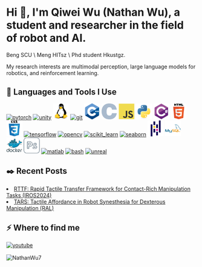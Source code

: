 <h1>Hi 👋, I'm Qiwei Wu (Nathan Wu), a student and researcher in the field of robot and AI. </h1>
<p>Beng SCU \ Meng HITsz \ Phd student Hkustgz.</p>
<p>My research interests are multimodal perception, large language models for robotics, and reinforcement learning.</p>
<h2>🚀 Languages and Tools I Use</h2>
<p><a target="_blank" href="https://www.vectorlogo.zone/logos/pytorch/pytorch-icon.svg" style="display: inline-block;"><img src="https://www.vectorlogo.zone/logos/pytorch/pytorch-icon.svg" alt="pytorch" width="42" height="42" /></a>
<a target="_blank" href="https://www.vectorlogo.zone/logos/unity3d/unity3d-icon.svg" style="display: inline-block;"><img src="https://www.vectorlogo.zone/logos/unity3d/unity3d-icon.svg" alt="unity" width="42" height="42" /></a>
<a target="_blank" href="https://raw.githubusercontent.com/devicons/devicon/master/icons/linux/linux-original.svg" style="display: inline-block;"><img src="https://raw.githubusercontent.com/devicons/devicon/master/icons/linux/linux-original.svg" alt="linux" width="42" height="42" /></a>
<a target="_blank" href="https://www.vectorlogo.zone/logos/git-scm/git-scm-icon.svg" style="display: inline-block;"><img src="https://www.vectorlogo.zone/logos/git-scm/git-scm-icon.svg" alt="git" width="42" height="42" /></a>
<a target="_blank" href="https://raw.githubusercontent.com/devicons/devicon/master/icons/cplusplus/cplusplus-original.svg" style="display: inline-block;"><img src="https://raw.githubusercontent.com/devicons/devicon/master/icons/cplusplus/cplusplus-original.svg" alt="cplusplus" width="42" height="42" /></a>
<a target="_blank" href="https://raw.githubusercontent.com/devicons/devicon/master/icons/c/c-original.svg" style="display: inline-block;"><img src="https://raw.githubusercontent.com/devicons/devicon/master/icons/c/c-original.svg" alt="c" width="42" height="42" /></a>
<a target="_blank" href="https://raw.githubusercontent.com/devicons/devicon/master/icons/javascript/javascript-original.svg" style="display: inline-block;"><img src="https://raw.githubusercontent.com/devicons/devicon/master/icons/javascript/javascript-original.svg" alt="javascript" width="42" height="42" /></a>
<a target="_blank" href="https://raw.githubusercontent.com/devicons/devicon/master/icons/python/python-original.svg" style="display: inline-block;"><img src="https://raw.githubusercontent.com/devicons/devicon/master/icons/python/python-original.svg" alt="python" width="42" height="42" /></a>
<a target="_blank" href="https://raw.githubusercontent.com/devicons/devicon/master/icons/csharp/csharp-original.svg" style="display: inline-block;"><img src="https://raw.githubusercontent.com/devicons/devicon/master/icons/csharp/csharp-original.svg" alt="csharp" width="42" height="42" /></a>
<a target="_blank" href="https://raw.githubusercontent.com/devicons/devicon/master/icons/html5/html5-original-wordmark.svg" style="display: inline-block;"><img src="https://raw.githubusercontent.com/devicons/devicon/master/icons/html5/html5-original-wordmark.svg" alt="html5" width="42" height="42" /></a>
<a target="_blank" href="https://raw.githubusercontent.com/devicons/devicon/master/icons/css3/css3-original-wordmark.svg" style="display: inline-block;"><img src="https://raw.githubusercontent.com/devicons/devicon/master/icons/css3/css3-original-wordmark.svg" alt="css3" width="42" height="42" /></a>
<a target="_blank" href="https://www.vectorlogo.zone/logos/tensorflow/tensorflow-icon.svg" style="display: inline-block;"><img src="https://www.vectorlogo.zone/logos/tensorflow/tensorflow-icon.svg" alt="tensorflow" width="42" height="42" /></a>
<a target="_blank" href="https://www.vectorlogo.zone/logos/opencv/opencv-icon.svg" style="display: inline-block;"><img src="https://www.vectorlogo.zone/logos/opencv/opencv-icon.svg" alt="opencv" width="42" height="42" /></a>
<a target="_blank" href="https://upload.wikimedia.org/wikipedia/commons/0/05/Scikit_learn_logo_small.svg" style="display: inline-block;"><img src="https://upload.wikimedia.org/wikipedia/commons/0/05/Scikit_learn_logo_small.svg" alt="scikit_learn" width="42" height="42" /></a>
<a target="_blank" href="https://seaborn.pydata.org/_images/logo-mark-lightbg.svg" style="display: inline-block;"><img src="https://seaborn.pydata.org/_images/logo-mark-lightbg.svg" alt="seaborn" width="42" height="42" /></a>
<a target="_blank" href="https://raw.githubusercontent.com/devicons/devicon/2ae2a900d2f041da66e950e4d48052658d850630/icons/pandas/pandas-original.svg" style="display: inline-block;"><img src="https://raw.githubusercontent.com/devicons/devicon/2ae2a900d2f041da66e950e4d48052658d850630/icons/pandas/pandas-original.svg" alt="pandas" width="42" height="42" /></a>
<a target="_blank" href="https://raw.githubusercontent.com/devicons/devicon/master/icons/mysql/mysql-original-wordmark.svg" style="display: inline-block;"><img src="https://raw.githubusercontent.com/devicons/devicon/master/icons/mysql/mysql-original-wordmark.svg" alt="mysql" width="42" height="42" /></a>
<a target="_blank" href="https://raw.githubusercontent.com/devicons/devicon/master/icons/docker/docker-original-wordmark.svg" style="display: inline-block;"><img src="https://raw.githubusercontent.com/devicons/devicon/master/icons/docker/docker-original-wordmark.svg" alt="docker" width="42" height="42" /></a>
<a target="_blank" href="https://raw.githubusercontent.com/devicons/devicon/master/icons/photoshop/photoshop-line.svg" style="display: inline-block;"><img src="https://raw.githubusercontent.com/devicons/devicon/master/icons/photoshop/photoshop-line.svg" alt="photoshop" width="42" height="42" /></a>
<a target="_blank" href="https://upload.wikimedia.org/wikipedia/commons/2/21/Matlab_Logo.png" style="display: inline-block;"><img src="https://upload.wikimedia.org/wikipedia/commons/2/21/Matlab_Logo.png" alt="matlab" width="42" height="42" /></a>
<a target="_blank" href="https://www.vectorlogo.zone/logos/gnu_bash/gnu_bash-icon.svg" style="display: inline-block;"><img src="https://www.vectorlogo.zone/logos/gnu_bash/gnu_bash-icon.svg" alt="bash" width="42" height="42" /></a>
<a target="_blank" href="https://raw.githubusercontent.com/kenangundogan/fontisto/036b7eca71aab1bef8e6a0518f7329f13ed62f6b/icons/svg/brand/unreal-engine.svg" style="display: inline-block;"><img src="https://raw.githubusercontent.com/kenangundogan/fontisto/036b7eca71aab1bef8e6a0518f7329f13ed62f6b/icons/svg/brand/unreal-engine.svg" alt="unreal" width="42" height="42" /></a></p>
<h2>✒️ Recent Posts</h2>
<li><a target="_blank" href="https://www.researchgate.net/publication/381991261_RTTF_Rapid_Tactile_Transfer_Framework_for_Contact-Rich_Manipulation_Tasks">RTTF: Rapid Tactile Transfer Framework for Contact-Rich Manipulation Tasks (IROS2024)</a></li>
<li><a target="_blank" href=https://www.researchgate.net/publication/385790991_TARS_Tactile_Affordance_in_Robot_Synesthesia_for_Dexterous_Manipulation">TARS: Tactile Affordance in Robot Synesthesia for Dexterous Manipulation (RAL)</a></li>
<h2>⚡️ Where to find me</h2>
<p><a target="_blank" href="https://www.youtube.com/@NathanWu7" style="display: inline-block;"><img src="https://img.shields.io/badge/youtube-logo?style=for-the-badge&logo=youtube&logoColor=white&color=%23cc0000" alt="youtube" /></a></p>
<p><img align="center" src="https://github-readme-stats.vercel.app/api?username=NathanWu7&show_icons=true&locale=en" alt="NathanWu7" /></p>
